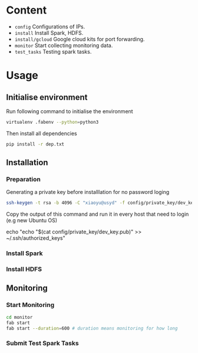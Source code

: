 # Content

- `config` Configurations of IPs.
- `install` Install Spark, HDFS.
- `install/gcloud` Google cloud kits for port forwarding.
- `monitor` Start collecting monitoring data.
- `test_tasks` Testing spark tasks.

# Usage

## Initialise environment

Run following command to initialise the environment

```bash
virtualenv .fabenv --python=python3
```

Then install all dependencies

```bash
pip install -r dep.txt 
```

## Installation

### Preparation

Generating a private key before installlation for no password loging

```bash
ssh-keygen -t rsa -b 4096 -C "xiaoyu@usyd" -f config/private_key/dev_key
```

Copy the output of this command and run it in every host that need to login (e.g new Ubuntu OS)

echo "echo \"$(cat config/private_key/dev_key.pub)\" >> ~/.ssh/authorized_keys"

### Install Spark

### Install HDFS

## Monitoring

### Start Monitoring



```bash
cd monitor
fab start
fab start --duration=600 # duration means monitoring for how long
```

### Submit Test Spark Tasks
